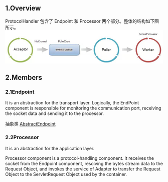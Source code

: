 ## 1.Overview
ProtocolHandler 包含了 Endpoint 和 Processor 两个部分。整体的结构如下图所示。
![ProtocolHandler](../../pics/ProtocolHandler.jpeg)

## 2.Members
### 2.1Endpoint
It is an abstraction for the transport layer. Logically, the EndPoint component is responsible for
monitoring the communication port, receiving the socket data and sending it to the processor.

抽象类 [AbstractEndpoint](./Endpoint/abstract_endpoint.md)

### 2.2Processor
It is an abstraction for the application layer.

Processor component is a protocol-handling component. It receives the socket from the Endpoint component,
resolving the bytes stream data to the Request Object, and invokes the service of Adapter to transfer
the Request Object to the ServletRequest Object used by the container.